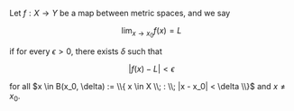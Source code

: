 Let $f: X \to Y$ be a map between metric spaces, and we say

$$
\lim_{x\to x_0} f(x) = L
$$

if for every $\epsilon > 0$, there exists $\delta$ such that 

$$
|f(x) - L| < \epsilon
$$

for all $x \in B(x_0, \delta) := \\{ x \in X \\; : \\; |x - x_0| < \delta \\}$ and $x \neq x_0$.
